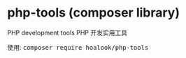 # php-tools (composer library)
PHP development tools
PHP 开发实用工具

使用:
 <kbd>composer require hoalook/php-tools</kbd>
